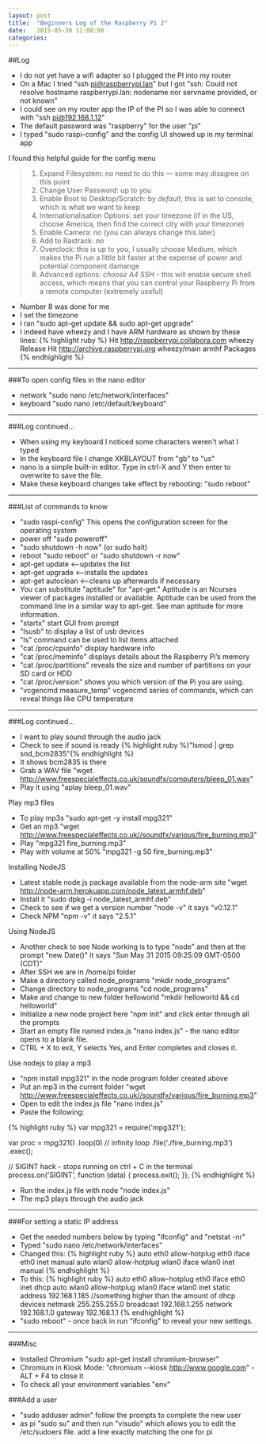 ```yaml
---
layout: post
title:  "Beginners Log of the Raspberry Pi 2"
date:   2015-05-30 11:00:00
categories:
---
```


##Log

* I do not yet have a wifi adapter so I plugged the PI into my router
* On a Mac I tried "ssh pi@raspberrypi.lan" but I got "ssh: Could not resolve hostname raspberrypi.lan: nodename nor servname provided, or not known"
* I could see on my router app the IP of the PI so I was able to connect with "ssh pi@192.168.1.12"
* The default password was "raspberry" for the user "pi"
* I typed "sudo raspi-config" and the config UI showed up in my terminal app

I found this helpful guide for the config menu

> 1. Expand Filesystem: no need to do this — some may disagree on this point
> 2. Change User Password: up to you
> 3. Enable Boot to Desktop/Scratch: by _default_, this is set to console, which is what we want to keep
> 4. Internationalisation Options: set your timezone (if in the US, choose America, then find the correct city with your timezone)
> 5. Enable Camera: _no_ (you can always change this later)
> 6. Add to Rastrack: _no_
> 7. Overclock: this is up to you, I usually choose Medium, which makes the Pi run a little bit faster at the expense of power and potential component damange
> 8. Advanced options: _choose A4 SSH_ - this will enable secure shell access, which means that you can control your Raspberry Pi from a remote computer (extremely useful)

* Number 8 was done for me
* I set the timezone
* I ran "sudo apt-get update && sudo apt-get upgrade"
* I indeed have wheezy and I have ARM hardware as shown by these lines:
{% highlight ruby %}
Hit http://raspberrypi.collabora.com wheezy Release
Hit http://archive.raspberrypi.org wheezy/main armhf Packages
{% endhighlight %}

***

###To open config files in the nano editor

- network "sudo nano /etc/network/interfaces"
- keyboard "sudo nano /etc/default/keyboard"

***

###Log continued...

* When using my keyboard I noticed some characters weren't what I typed
* In the keyboard file I change XKBLAYOUT from "gb" to "us"
* nano is a simple built-in editor. Type in ctrl-X and Y then enter to overwrite to save the file.
* Make these keyboard changes take effect by rebooting: "sudo reboot"

***

###List of commands to know

* "sudo raspi-config" This opens the configuration screen for the operating system
* power off "sudo poweroff"
* "sudo shutdown -h now" (or sudo halt)
* reboot "sudo reboot" or "sudo shutdown -r now"
* apt-get update   <--updates the list
* apt-get upgrade    <--installs the updates
* apt-get autoclean   <--cleans up afterwards if necessary
* You can substitute "aptitude" for "apt-get." Aptitude is an Ncurses viewer of packages installed or available. Aptitude can be used from the command line in a similar way to apt-get. See man aptitude for more information.
* "startx" start GUI from prompt
* "lsusb" to display a list of usb devices
* "ls" command can be used to list items attached
* "cat /proc/cpuinfo" display hardware info
* "cat /proc/meminfo" displays details about the Raspberry Pi’s memory
* "cat /proc/partitions" reveals the size and number of partitions on your SD card or HDD
* "cat /proc/version" shows you which version of the Pi you are using.
* "vcgencmd measure_temp" vcgencmd series of commands, which can reveal things like CPU temperature

***

###Log continued...

* I want to play sound through the audio jack
* Check to see if sound is ready
{% highlight ruby %}"lsmod | grep snd_bcm2835"{% endhighlight %}
* It shows bcm2835 is there
* Grab a WAV file "wget http://www.freespecialeffects.co.uk/soundfx/computers/bleep_01.wav"
* Play it using "aplay bleep_01.wav"

Play mp3 files

* To play mp3s "sudo apt-get -y install mpg321"
* Get an mp3 "wget http://www.freespecialeffects.co.uk//soundfx/various/fire_burning.mp3"
* Play "mpg321 fire_burning.mp3"
* Play with volume at 50% "mpg321 -g 50 fire_burning.mp3"

Installing NodeJS

* Latest stable node.js package available from the node-arm site "wget http://node-arm.herokuapp.com/node_latest_armhf.deb"
* Install it "sudo dpkg -i node_latest_armhf.deb"
* Check to see if we get a version number "node -v" it says "v0.12.1"
* Check NPM "npm -v" it says "2.5.1"

Using NodeJS

* Another check to see Node working is to type "node" and then at the prompt "new Date()" it says "Sun May 31 2015 09:25:09 GMT-0500 (CDT)"
* After SSH we are in /home/pi folder
* Make a directory called node_programs "mkdir node_programs"
* Change directory to node_programs "cd node_programs"
* Make and change to new folder helloworld "mkdir helloworld && cd helloworld"
* Initialize a new node project here "npm init" and click enter through all the prompts
* Start an empty file named index.js "nano index.js" - the nano editor opens to a blank file.
* CTRL + X to exit, Y selects Yes, and Enter completes and closes it.

Use nodejs to play a mp3

* "npm install mpg321" in the node program folder created above
* Put an mp3 in the current folder "wget http://www.freespecialeffects.co.uk//soundfx/various/fire_burning.mp3"
* Open to edit the index.js file "nano index.js"
* Paste the following:

{% highlight ruby %}
var mpg321 = require('mpg321');

var proc = mpg321()
  .loop(0) // infinity loop
  .file('./fire_burning.mp3')
  .exec();

// SIGINT hack - stops running on ctrl + C in the terminal
process.on('SIGINT', function (data) {
  process.exit();
});
{% endhighlight %}

* Run the index.js file with node "node index.js"
* The mp3 plays through the audio jack

***

###For setting a static IP address

* Get the needed numbers below by typing "ifconfig" and "netstat -nr"
* Typed "sudo nano /etc/network/interfaces"
* Changed this:
{% highlight ruby %}
auto eth0
allow-hotplug eth0
iface eth0 inet manual
auto wlan0
allow-hotplug wlan0
iface wlan0 inet manual
{% endhighlight %}
* To this:
{% highlight ruby %}
auto eth0
allow-hotplug eth0
iface eth0 inet dhcp
auto wlan0
allow-hotplug wlan0
iface wlan0 inet static
address 192.168.1.185 //something higher than the amount of dhcp devices
netmask 255.255.255.0
broadcast 192.168.1.255
network 192.168.1.0
gateway 192.168.1.1
{% endhighlight %}
* "sudo reboot" - once back in run "ifconfig" to reveal your new settings.

***

###Misc

* Installed Chromium "sudo apt-get install chromium-browser"
* Chromium in Kiosk Mode: "chromium --kiosk http://www.google.com" - ALT + F4 to close it
* To check all your environment variables "env"

###Add a user

* "sudo adduser admin" follow the prompts to complete the new user
* as pi "sudo su" and then run "visudo" which allows you to edit the /etc/sudoers file. add a line exactly matching the one for pi

